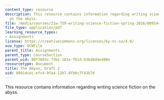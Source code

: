 ```yaml
---
content_type: resource
description: This resource contains information regarding writing science fiction
  on the abyss.
file: /media/courses/21w-759-writing-science-fiction-spring-2016/80914cecefc49fa412b70fb6c7f43b7d_MIT21W_759S16_Abyss2.pdf
file_type: application/pdf
learning_resource_types:
- Assignments
license: https://creativecommons.org/licenses/by-nc-sa/4.0/
ocw_type: OCWFile
parent_title: Assignments
parent_type: CourseSection
parent_uid: 98f7883c-73b1-181e-f61d-63bd8d4e480e
resourcetype: Document
title: The Abyss, Draft 2
uid: 80914cec-efc4-9fa4-12b7-0fb6c7f43b7d
---
```

This resource contains information regarding writing science fiction on the abyss.